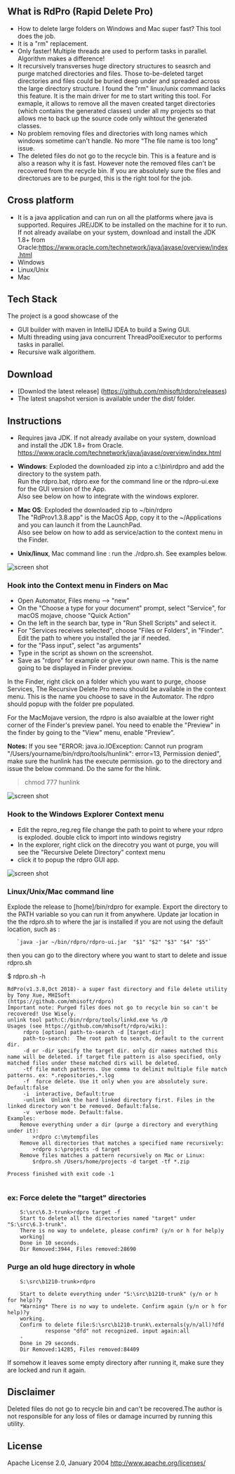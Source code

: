 ## What is RdPro (Rapid Delete Pro)
* How to delete large folders on Windows and Mac super fast? This tool does the job.
* It is a "rm" replacement. 
* Only faster! Multiple threads are used to perform tasks in parallel. Algorithm makes a difference! 
* It recursively transverses huge directory structures to seasrch and purge matched directories and files. Those to-be-deleted target directories and files could be buried deep under and spreaded across the large directory structure. I found the "rm" linux/unix command lacks this feature. It is the main driver for me to start writing this tool. For exmaple, it allows to remove all the maven created target directories (which contains the generated classes) under all my projects so that allows me to back up the source code only wihtout the generated classes. 
* No problem removing files and directories with long names which windows sometime can't handle.  No more “The file name is too long" issue. 
* The deleted files do not go to the recycle bin. This is a feature and is also a reason why it is fast. However note the removed files can't be recovered from the recycle bin. If you are absolutely sure the files and directorues are to be purged, this is the right tool for the job. 

## Cross platform
*  It is a java application and can run on all the platforms where java is supported. Requires JRE/JDK to be installed on the machine for it to run. If not already availabe on your system, download and install the JDK 1.8+ from Oracle:https://www.oracle.com/technetwork/java/javase/overview/index.html
*  Windows 
*  Linux/Unix
*  Mac

## Tech Stack
The project is a good showcase of the 
* GUI builder with maven in IntelliJ IDEA to build a Swing GUI.
* Multi threading using java concurrent ThreadPoolExecutor to performs tasks in parallel.
* Recursive walk algorithem.

## Download

- [Downlod the latest release] (https://github.com/mhisoft/rdpro/releases)
- The latest snapshot version is available under the dist/ folder.

## Instructions
* Requires java JDK. If not already availabe on your system, download and install the JDK 1.8+ from Oracle.
https://www.oracle.com/technetwork/java/javase/overview/index.html

* **Windows**: 
  Exploded the downloaded zip into a c:\bin\rdpro and add the directory to the system path. </br>
  Run the rdpro.bat, rdpro.exe for the command line or  the rdpro-ui.exe for the GUI version of the App. </br>
  Also see below on how to integrate with the windows explorer. </br>

* **Mac OS**: 
  Exploded the downloaded zip to ~/bin/rdpro</br>
  The "RdProv1.3.8.app" is the MacOS App,  copy it to the ~/Applications and you can launch it from the LaunchPad.</br>
  Also see below on how to add as service/action to the context menu in the Finder.</br> 

* **Unix/linux**, Mac command line : run the ./rdpro.sh. See examples below.


![screen shot](doc/rdpro-v1.3.10-screenshot-10-29-2018%204-41-35%20PM.png "rdproui.exe screenshot")



### Hook into the Context menu in Finders on Mac

* Open Automator, Files menu --> "new"
* On the "Choose a type for your document" prompt, select "Service", for macOS mojave, choose "Quick Action"
* On the left in the search bar, type in "Run Shell Scripts" and select it.
* For "Services receives selected", choose "Files or Folders", in "Finder". Edit the path to where you installed the jar if needed.
* for the "Pass input",  select "as arguments"
* Type in the script as shown on the screenshot.
* Save as "rdpro" for example or give your own name. This is the name going to be displayed in Finder preview. 

In the Finder, right click on a folder which you want to purge, choose Services, The Recursive Delete Pro menu should be available in the context menu. This is the name you choose to save in the Automator.  The rdpro should popup with the folder pre populated. 

For the MacMojave version, the rdpro is also avaialble at the lower right corner of the Finder's preview panel. You need to enable the "Preview" in the finder by going to the "View" menu, enable "Preview".  

**Notes:**
If you see "ERROR: java.io.IOException: Cannot run program "/Users/yourname/bin/rdpro/tools/hunlink": error=13, Permission denied", make sure the hunlink has the execute permission. go to the directory and issue the below command. Do the same for the hlink.

  >chmod 777 hunlink


![screen shot](doc/rdpro-automator-setup.png "Create service using Automator")



### Hook to the Windows Explorer Context menu
- Edit the repro_reg.reg file change the path to point to where your rdpro is exploded.
double click to import into windows registry
- In the explorer, right click on the direcotry you want ot purge, you will see the "Recursive Delete Directory" context menu
- click it to popup the rdpro GUI app.

![screen shot](doc/11-22-2014%201-14-12%20PM(2).png "Windows exploer context menu")

### Linux/Unix/Mac command line 
Explode the release to [home]/bin/rdpro for example. Export the directory to the PATH variable so you can run it from anywhere. 
Update jar location in the the rdpro.sh to where the jar is installed if you are not using the default location,
such as :

       `java -jar ~/bin/rdpro/rdpro-ui.jar  "$1" "$2" "$3" "$4" "$5"`

then you can go to the directory where you want to start to delete and issue rdpro.sh 

$ rdpro.sh -h

```
RdPro(v1.3.8,Oct 2018)- a super fast directory and file delete utility by Tony Xue, MHISoft
(https://github.com/mhisoft/rdpro)
Important note: Purged files does not go to recycle bin so can't be recovered! Use Wisely.
unlink tool path:C:/bin/rdpro/tools/linkd.exe %s /D 
Usages (see https://github.com/mhisoft/rdpro/wiki):
	 rdpro [option] path-to-search -d [target-dir] 
	 path-to-search:  The root path to search, default to the current dir.
	 -d or -dir specify the target dir. only dir names matched this name will be deleted. if target file pattern is also specified, only matched files under these matched dirs will be deleted.
	 -tf file match patterns. Use comma to delimit multiple file match patterns. ex: *.repositories,*.log
	 -f  force delete. Use it only when you are absolutely sure. Default:false 
	 -i  interactive, Default:true
	 -unlink  Unlink the hard linked directory first. Files in the linked directory won't be removed. Default:false.
	 -v  verbose mode. Default:false.
Examples:
	Remove everything under a dir (purge a directory and everything under it): 
		>rdpro c:\mytempfiles
	Remove all directories that matches a specified name recursively: 
		>rdpro s:\projects -d target 
	Remove files matches a pattern recursively on Mac or Linux:
		$rdpro.sh /Users/home/projects -d target -tf *.zip

Process finished with exit code -1
      
```       


### ex: Force delete the "target" directories 

```
	S:\src\6.3-trunk>rdpro target -f
	Start to delete all the directories named "target" under "S:\src\6.3-trunk".
	There is no way to undelete, please confirm? (y/n or h for help)y
	working|
	Done in 10 seconds.
	Dir Removed:3944, Files removed:28690
```

### Purge an old huge directory in whole

```
	S:\src\b1210-trunk>rdpro

	Start to delete everything under "S:\src\b1210-trunk" (y/n or h for help)?y
 	*Warning* There is no way to undelete. Confirm again (y/n or h for help)?y
	working.
	Confirm to delete file:S:\src\b1210-trunk\.externals(y/n/all)?dfd
        	response "dfd" not recognized. input again:all
	-
	Done in 29 seconds.
	Dir Removed:14285, Files removed:84409
```


If somehow it leaves some empty directory after running it, make sure they are locked and run it again. 

## Disclaimer
Deleted files do not go to recycle bin and can't be recovered.The author is not responsible for any loss of files or damage incurred by running this utility.

## License
Apache License 2.0, January 2004 http://www.apache.org/licenses/
